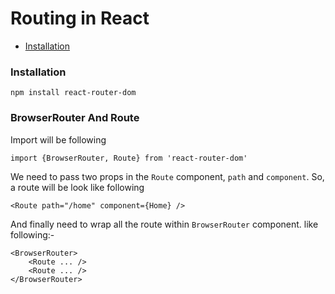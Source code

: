 Routing in React
=========

- [Installation](#Installation)

### Installation
```
npm install react-router-dom
```

### BrowserRouter And Route
Import will be following
```
import {BrowserRouter, Route} from 'react-router-dom'
```

We need to pass two props in the `Route` component, `path` and `component`. So, a route will be look like following
```
<Route path="/home" component={Home} />
```

And finally need to wrap all the route within `BrowserRouter` component. like following:-
```
<BrowserRouter>
	<Route ... />
	<Route ... />
</BrowserRouter>
```
